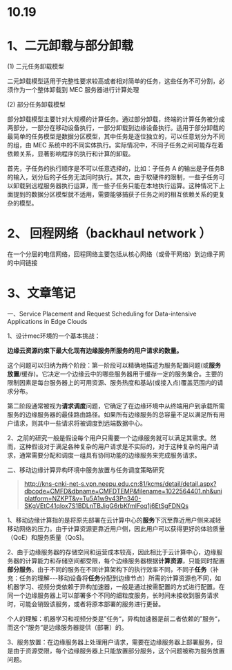 # 10.19

# 1、二元卸载与部分卸载

(1) 二元任务卸载模型

二元卸载模型适用于完整性要求较高或者相对简单的任务，这些任务不可分割，必须作为一个整体卸载到 MEC 服务器进行计算处理

(2) 部分任务卸载模型

部分卸载模型主要针对大规模的计算任务。通过部分卸载，终端的计算任务被分成两部分，一部分在移动设备执行，一部分卸载到边缘设备执行。适用于部分卸载的最简单的任务模型是数据分区模型，其中任务是逐位独立的，可以任意划分为不同的组，由 MEC 系统中的不同实体执行。实际情况中，不同子任务之间可能存在着依赖关系，显著影响程序的执行和计算的卸载。

首先，子任务的执行顺序是不可以任意选择的，比如：子任务 A 的输出是子任务B 的输入，划分后的子任务无法同时执行。其次，由于软硬件的限制，一些子任务可以卸载到远程服务器执行运算，而一些子任务只能在本地执行运算。这种情况下上面提到的数据分区模型就不适用，需要能够捕获子任务之间的相互依赖关系的更复杂的模型。

# 2、 回程网络（backhaul network ）

在一个分层的电信网络，回程网络主要包括从核心网络（或骨干网络）到边缘子网的中间链接

# 3、文章笔记

一、Service Placement and Request Scheduling for Data-intensive Applications in Edge Clouds  

1、设计mec环境的一个基本挑战：

**边缘云资源约束下最大化现有边缘服务所服务的用户请求的数量。**

这个问题可以归纳为两个阶段：第一阶段可以精确地描述为服务配置问题(或**服务放置**/缓存)。它决定一个边缘云中的哪些服务器用于缓存一定的服务集合。主要的限制因素是每台服务器上的可用资源、服务热度和基站(或接入点)覆盖范围内的请求分布。

第二阶段通常被视为**请求调度**问题，它确定了在边缘环境中从终端用户到承载所需服务的边缘服务器的最佳路由路径。如果所有边缘服务的总容量不足以满足所有用户请求，则其中一些请求将被调度到远端数据中心。

2、之前的研究一般是假设每个用户只需要一个边缘服务就可以满足其需求。然而，这种假设对于满足各种复杂的用户请求是不实际的，对于这种复杂的用户请求，通常需要分配和调度一组具有协同功能的边缘服务来完成服务请求。

二、移动边缘计算异构环境中服务放置与任务调度策略研究

> http://kns-cnki-net-s.vpn.neepu.edu.cn:81/kcms/detail/detail.aspx?dbcode=CMFD&dbname=CMFDTEMP&filename=1022564401.nh&uniplatform=NZKPT&v=Tu5A1w9v43Pn340-SKgVEtC41qlox7S1BDLnTBJigG6rbKfmlFoq1j6EtSgFDNQs

1、移动边缘计算指的是将原先部署在云计算中心的**服务**下沉至靠近用户侧来减轻移动网络的压力。由于计算资源更靠近用户侧，因此用户可以获得更好的体验质量（QoE）和服务质量（QoS)。

2、由于边缘服务器的存储空间和运营成本较高，因此相比于云计算中心，边缘服务器的计算能力和存储空间都受限，每个边缘服务器根据**计算资源**，只能同时配置**部分服务**。由于不同的服务在不同计算架构下的执行效率不同，不同子**任务**（补充：任务的理解---移动设备将**任务**分配到边缘节点）所需的计算资源也不同，如机器学习、视频分类依赖于异构加速器，一般是通过按需配置的方式进行配置。在同一个边缘服务器上可以部署多个不同的细粒度服务，长时间未接收到服务请求时，可能会销毁该服务，或者将原本部署的服务进行更替。

个人的理解：机器学习和视频分类是”任务“，异构加速器是前二者依赖的”服务“，而这个”服务“是边缘服务器提供（部署）的。

3、服务放置：在边缘服务器上处理用户请求，需要在边缘服务器上部署服务，但是由于资源受限，每个边缘服务器上只能放置部分服务，这个问题被称为服务放置问题。